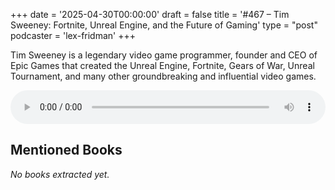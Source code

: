 +++
date = '2025-04-30T00:00:00'
draft = false
title = '#467 – Tim Sweeney: Fortnite, Unreal Engine, and the Future of Gaming'
type = "post"
podcaster = 'lex-fridman'
+++

Tim Sweeney is a legendary video game programmer, founder and CEO of Epic Games that created the Unreal Engine, Fortnite, Gears of War, Unreal Tournament, and many other groundbreaking and influential video games.

<audio controls style="width: 100%; max-width: 800px;">
  <source src="https://media.blubrry.com/takeituneasy/content.blubrry.com/takeituneasy/lex_ai_tim_sweeney.mp3" type="audio/mpeg">
  Your browser does not support the audio element.
</audio>

## Mentioned Books

*No books extracted yet.*